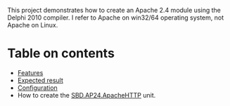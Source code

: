 This project demonstrates how to create an Apache 2.4 module using the Delphi 2010 compiler. I refer to Apache on win32/64 operating system, not Apache on Linux.

# Table on contents #

  * [Features](Features.md)
  * [Expected result](expected_result.md)
  * [Configuration](Configuration.md)
  * How to create the [SBD.AP24.ApacheHTTP](sbd_ap24_apachehttp.md) unit.